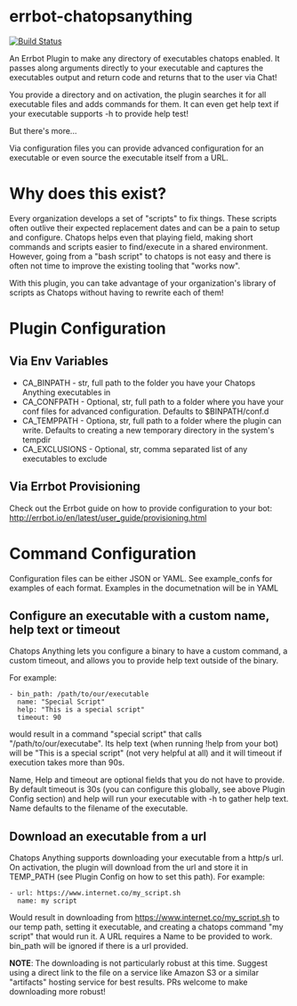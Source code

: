 # errbot-chatopsanything

[![Build Status](https://travis-ci.org/andrewthetechie/errbot-chatopsanything.svg?branch=master)](https://travis-ci.org/andrewthetechie/errbot-chatopsanything)


An Errbot Plugin to make any directory of executables chatops enabled. It passes along arguments directly to your
executable and captures the executables output and return code and returns that to the user via Chat!

You provide a directory and on activation, the plugin searches it for all executable files and adds commands for them. 
It can even get help text if your executable supports -h to provide help test!

But there's more...

Via configuration files you can provide advanced configuration for an executable or even source the executable itself
from a URL.

# Why does this exist?
Every organization develops a set of "scripts" to fix things. These scripts often outlive their expected replacement dates
and can be a pain to setup and configure. Chatops helps even that playing field, making short commands and scripts easier
to find/execute in a shared environment. However, going from a "bash script" to chatops is not easy and there is often 
not time to improve the existing tooling that "works now".

With this plugin, you can take advantage of your organization's library of scripts as Chatops without having to rewrite
each of them!

# Plugin Configuration
## Via Env Variables
* CA_BINPATH - str, full path to the folder you have your Chatops Anything executables in
* CA_CONFPATH - Optional, str, full path to a folder where you have your conf files for advanced configuration. Defaults to $BINPATH/conf.d
* CA_TEMPPATH - Optiona, str, full path to a folder where the plugin can write. Defaults to creating a new temporary directory in the system's tempdir
* CA_EXCLUSIONS - Optional, str, comma separated list of any executables to exclude

## Via Errbot Provisioning
Check out the Errbot guide on how to provide configuration to your bot: http://errbot.io/en/latest/user_guide/provisioning.html

# Command Configuration
Configuration files can be either JSON or YAML. See example_confs for examples of each format. Examples in the documetnation
will be in YAML

## Configure an executable with a custom name, help text or timeout

Chatops Anything lets you configure a binary to have a custom command, a custom timeout, and allows you to provide
help text outside of the binary. 

For example:

    - bin_path: /path/to/our/executable
      name: "Special Script"
      help: "This is a special script"
      timeout: 90
      
would result in a command "special script" that calls "/path/to/our/executabe". Its help text (when running !help from your bot)
will be "This is a special script" (not very helpful at all) and it will timeout if execution takes more than 90s.

Name, Help and timeout are optional fields that you do not have to provide. By default timeout is 30s (you can configure this globally, see above Plugin Config section)
and help will run your executable with -h to gather help text. Name defaults to the filename of the executable.

## Download an executable from a url
Chatops Anything supports downloading your executable from a http/s url. On activation, the plugin will download from the url and 
store it in TEMP_PATH (see Plugin Config on how to set this path). For example:

    - url: https://www.internet.co/my_script.sh
      name: my script
      
Would result in downloading from https://www.internet.co/my_script.sh to our temp path, setting it executable, and
creating a chatops command "my script" that would run it. A URL requires a Name to be provided to work. bin_path will
be ignored if there is a url provided.

**NOTE**: The downloading is not particularly robust at this time. Suggest using a direct link to the file on a service
like Amazon S3 or a similar "artifacts" hosting service for best results. PRs welcome to make downloading more robust!
